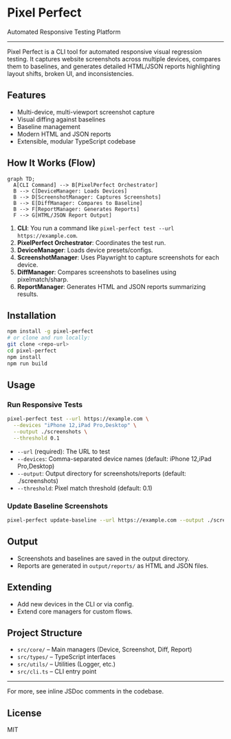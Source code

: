 # Pixel Perfect

Automated Responsive Testing Platform

---

Pixel Perfect is a CLI tool for automated responsive visual regression testing. It captures website screenshots across multiple devices, compares them to baselines, and generates detailed HTML/JSON reports highlighting layout shifts, broken UI, and inconsistencies.

## Features

- Multi-device, multi-viewport screenshot capture
- Visual diffing against baselines
- Baseline management
- Modern HTML and JSON reports
- Extensible, modular TypeScript codebase

## How It Works (Flow)

```mermaid
graph TD;
  A[CLI Command] --> B[PixelPerfect Orchestrator]
  B --> C[DeviceManager: Loads Devices]
  B --> D[ScreenshotManager: Captures Screenshots]
  B --> E[DiffManager: Compares to Baseline]
  B --> F[ReportManager: Generates Reports]
  F --> G[HTML/JSON Report Output]
```

1. **CLI**: You run a command like `pixel-perfect test --url https://example.com`.
2. **PixelPerfect Orchestrator**: Coordinates the test run.
3. **DeviceManager**: Loads device presets/configs.
4. **ScreenshotManager**: Uses Playwright to capture screenshots for each device.
5. **DiffManager**: Compares screenshots to baselines using pixelmatch/sharp.
6. **ReportManager**: Generates HTML and JSON reports summarizing results.

## Installation

```sh
npm install -g pixel-perfect
# or clone and run locally:
git clone <repo-url>
cd pixel-perfect
npm install
npm run build
```

## Usage

### Run Responsive Tests

```sh
pixel-perfect test --url https://example.com \
  --devices "iPhone 12,iPad Pro,Desktop" \
  --output ./screenshots \
  --threshold 0.1
```

- `--url` (required): The URL to test
- `--devices`: Comma-separated device names (default: iPhone 12,iPad Pro,Desktop)
- `--output`: Output directory for screenshots/reports (default: ./screenshots)
- `--threshold`: Pixel match threshold (default: 0.1)

### Update Baseline Screenshots

```sh
pixel-perfect update-baseline --url https://example.com --output ./screenshots
```

## Output

- Screenshots and baselines are saved in the output directory.
- Reports are generated in `output/reports/` as HTML and JSON files.

## Extending

- Add new devices in the CLI or via config.
- Extend core managers for custom flows.

## Project Structure

- `src/core/` – Main managers (Device, Screenshot, Diff, Report)
- `src/types/` – TypeScript interfaces
- `src/utils/` – Utilities (Logger, etc.)
- `src/cli.ts` – CLI entry point

---

For more, see inline JSDoc comments in the codebase.

## License

MIT
